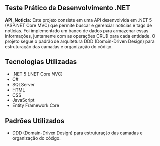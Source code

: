 ## Teste Prático de Desenvolvimento .NET

**API_Noticia:**
Este projeto consiste em uma API desenvolvida em .NET 5 (ASP.NET Core MVC) que permite buscar e gerenciar notícias e tags de notícias. 
Foi implementado um banco de dados para armazenar essas informações, juntamente com as operações CRUD para cada entidade. 
O projeto segue o padrão de arquitetura DDD (Domain-Driven Design) para estruturação das camadas e organização do código.

## Tecnologias Utilizadas

- .NET 5 (.NET Core MVC)
- C#
- SQLServer
- HTML
- CSS
- JavaScript
- Entity Framework Core

## Padrões Utilizados

- DDD (Domain-Driven Design) para estruturação das camadas e organização do código.
